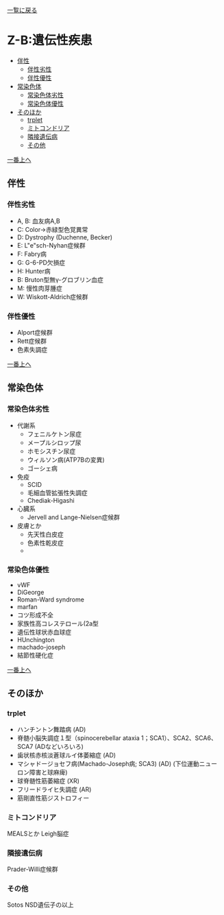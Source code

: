 [一覧に戻る](../README.md)

# Z-B:遺伝性疾患

* [伴性](#伴性)
    * [伴性劣性](#伴性劣性)
    * [伴性優性](#伴性優性)
* [常染色体](#常染色体)
    * [常染色体劣性](#常染色体劣性)
    * [常染色体優性](#常染色体優性)
* [そのほか](#そのほか)
    * [trplet](#trplet)
    * [ミトコンドリア](#ミトコンドリア)
    * [隣接遺伝病](#隣接遺伝病)
    * [その他](#その他)


[一番上へ](#z-b:遺伝性疾患)
## 伴性
### 伴性劣性
* A, B: 血友病A,B
* C: Color→赤緑型色覚異常
* D: Dystrophy (Duchenne, Becker)
* E: L"e"sch-Nyhan症候群
* F: Fabry病
* G: G-6-PD欠損症
* H: Hunter病
* B: Bruton型無γ-グロブリン血症
* M: 慢性肉芽腫症
* W: Wiskott-Aldrich症候群

### 伴性優性
* Alport症候群
* Rett症候群
* 色素失調症

[一番上へ](#z-b:遺伝性疾患)
## 常染色体
### 常染色体劣性
* 代謝系
    * フェニルケトン尿症
    * メープルシロップ尿
    * ホモシスチン尿症
    * ウィルソン病(ATP7Bの変異)
    * ゴーシェ病
* 免疫
    * SCID
    * 毛細血管拡張性失調症
    * Chediak-Higashi
* 心臓系
    * Jervell and Lange-Nielsen症候群
* 皮膚とか
    * 先天性白皮症
    * 色素性乾皮症
    * 

### 常染色体優性
* vWF
* DiGeorge
* Roman-Ward syndrome
* marfan
* コツ形成不全
* 家族性高コレステロール(2a型
* 遺伝性球状赤血球症
* HUnchington
* machado-joseph
* 結節性硬化症

[一番上へ](#z-b:遺伝性疾患)
## そのほか
### trplet
* ハンチントン舞踏病 (AD)
* 脊髄小脳失調症１型（spinocerebellar ataxia 1；SCA1）、SCA2、SCA6、SCA7 (ADなどいろいろ)
* 歯状核赤核淡蒼球ルイ体萎縮症 (AD)
* マシャドージョセフ病(Machado-Joseph病; SCA3) (AD) (下位運動ニューロン障害と球麻痺) 
* 球脊髄性筋萎縮症 (XR)
* フリードライヒ失調症 (AR)
* 筋剛直性筋ジストロフィー

### ミトコンドリア
MEALSとか
Leigh脳症  


### 隣接遺伝病
Prader-Willi症候群 

### その他
Sotos NSD遺伝子の以上
